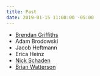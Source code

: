 ```yaml
---
title: Past
date: 2019-01-15 11:08:00 -05:00
---
```


- [Brendan Griffiths](https://brendangriffiths.com)
- Adam Brodowski
- Jacob Heftmann
- Erica Heinz
- [Nick Schaden](http://www.nickschaden.com)
- [Brian Watterson](https://brianwatterson.com)